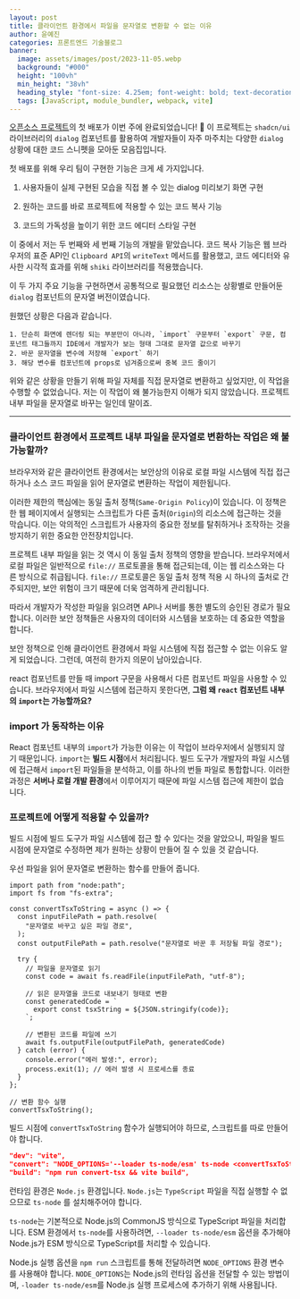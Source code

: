 ```yaml
---
layout: post  
title: 클라이언트 환경에서 파일을 문자열로 변환할 수 없는 이유
author: 윤예진
categories: 프론트엔드 기술블로그
banner:
  image: assets/images/post/2023-11-05.webp
  background: "#000"
  height: "100vh"
  min_height: "38vh"
  heading_style: "font-size: 4.25em; font-weight: bold; text-decoration: underline"
  tags: [JavaScript, module_bundler, webpack, vite]
---
```


[오픈소스 프로젝트](https://shadcn-dialog-snippet.vercel.app/)의 첫 배포가 이번 주에 완료되었습니다! 🎉 이 프로젝트는 `shadcn/ui` 라이브러리의 `dialog` 컴포넌트를 활용하여 개발자들이 자주 마주치는 다양한 `dialog` 상황에 대한 코드 스니펫을 모아둔 모음집입니다.

첫 배포를 위해 우리 팀이 구현한 기능은 크게 세 가지입니다.

 1. 사용자들이 실제 구현된 모습을 직접 볼 수 있는 dialog 미리보기 화면 구현 

2. 원하는 코드를 바로 프로젝트에 적용할 수 있는 코드 복사 기능 

3. 코드의 가독성을 높이기 위한 코드 에디터 스타일 구현 

이 중에서 저는 두 번째와 세 번째 기능의 개발을 맡았습니다. 코드 복사 기능은 웹 브라우저의 표준 API인 `Clipboard API`의 `writeText` 메서드를 활용했고, 코드 에디터와 유사한 시각적 효과를 위해 `shiki` 라이브러리를 적용했습니다. 

이 두 가지 주요 기능을 구현하면서 공통적으로 필요했던 리소스는 상황별로 만들어둔 `dialog` 컴포넌트의 문자열 버전이였습니다. 

원했던 상황은 다음과 같습니다. 

```
1. 단순히 화면에 렌더링 되는 부분만이 아니라, `import` 구문부터 `export` 구문, 컴포넌트 태그들까지 IDE에서 개발자가 보는 형태 그대로 문자열 값으로 바꾸기
2. 바꾼 문자열을 변수에 저장해 `export` 하기 
3. 해당 변수를 컴포넌트에 props로 넘겨줌으로써 중복 코드 줄이기
```

위와 같은 상황을 만들기 위해 파일 자체를 직접 문자열로 변환하고 싶었지만, 이 작업을 수행할 수 없었습니다. 저는 이 작업이 왜 불가능한지 이해가 되지 않았습니다. 프로젝트 내부 파일을 문자열로 바꾸는 일인데 말이죠.

---

### 클라이언트 환경에서 프로젝트 내부 파일을 문자열로 변환하는 작업은 왜 불가능할까?

브라우저와 같은 클라이언트 환경에서는 보안상의 이유로 로컬 파일 시스템에 직접 접근하거나 소스 코드 파일을 읽어 문자열로 변환하는 작업이 제한됩니다. 

이러한 제한의 핵심에는 동일 출처 정책(`Same-Origin Policy`)이 있습니다. 이 정책은 한 웹 페이지에서 실행되는 스크립트가 다른 출처(`Origin`)의 리소스에 접근하는 것을 막습니다. 이는 악의적인 스크립트가 사용자의 중요한 정보를 탈취하거나 조작하는 것을 방지하기 위한 중요한 안전장치입니다. 

프로젝트 내부 파일을 읽는 것 역시 이 동일 출처 정책의 영향을 받습니다. 브라우저에서 로컬 파일은 일반적으로 `file://` 프로토콜을 통해 접근되는데, 이는 웹 리소스와는 다른 방식으로 취급됩니다. `file://` 프로토콜은 동일 출처 정책 적용 시 하나의 출처로 간주되지만, 보안 위험이 크기 때문에 더욱 엄격하게 관리됩니다. 

따라서 개발자가 작성한 파일을 읽으려면 API나 서버를 통한 별도의 승인된 경로가 필요합니다. 이러한 보안 정책들은 사용자의 데이터와 시스템을 보호하는 데 중요한 역할을 합니다. 

보안 정책으로 인해 클라이언트 환경에서 파일 시스템에 직접 접근할 수 없는 이유도 알게 되었습니다. 그런데, 여전히 한가지 의문이 남아있습니다. 

react 컴포넌트를 만들 때 import 구문을 사용해서 다른 컴포넌트 파일을 사용할 수 있습니다. 브라우저에서 파일 시스템에 접근하지 못한다면, **그럼 왜 `react` 컴포넌트 내부의 `import`는 가능할까요?** 

### import 가 동작하는 이유

React 컴포넌트 내부의 `import`가 가능한 이유는 이 작업이 브라우저에서 실행되지 않기 때문입니다. `import`는 **빌드 시점**에서 처리됩니다. 빌드 도구가 개발자의 파일 시스템에 접근해서 `import`된 파일들을 분석하고, 이를 하나의 번들 파일로 통합합니다. 이러한 과정은 **서버나 로컬 개발 환경**에서 이루어지기 때문에 파일 시스템 접근에 제한이 없습니다.

### 프로젝트에 어떻게 적용할 수 있을까?

빌드 시점에 빌드 도구가 파일 시스템에 접근 할 수 있다는 것을 알았으니, 파일을 빌드 시점에 문자열로 수정하면 제가 원하는 상황이 만들어 질 수 있을 것 같습니다. 

우선 파일을 읽어 문자열로 변환하는 함수를 만들어 줍니다.

```tsx
import path from "node:path";
import fs from "fs-extra";

const convertTsxToString = async () => {
  const inputFilePath = path.resolve(
    "문자열로 바꾸고 싶은 파일 경로",
  );
  const outputFilePath = path.resolve("문자열로 바꾼 후 저장될 파일 경로");

  try {
    // 파일을 문자열로 읽기
    const code = await fs.readFile(inputFilePath, "utf-8");

    // 읽은 문자열을 코드로 내보내기 형태로 변환
    const generatedCode = `
      export const tsxString = ${JSON.stringify(code)};
    `;

    // 변환된 코드를 파일에 쓰기
    await fs.outputFile(outputFilePath, generatedCode)
  } catch (error) {
    console.error("에러 발생:", error);
    process.exit(1); // 에러 발생 시 프로세스를 종료
  }
};

// 변환 함수 실행
convertTsxToString();

```

빌드 시점에 `convertTsxToString` 함수가 실행되어야 하므로, 스크립트를 따로 만들어야 합니다. 

```json
"dev": "vite",
"convert": "NODE_OPTIONS='--loader ts-node/esm' ts-node <convertTsxToString파일 경로>",
"build": "npm run convert-tsx && vite build",
```

런타임 환경은 `Node.js` 환경입니다. `Node.js`는 `TypeScript` 파일을 직접 실행할 수 없으므로 `ts-node` 를 설치해주어야 합니다. 

`ts-node`는 기본적으로 Node.js의 CommonJS 방식으로 TypeScript 파일을 처리합니다. ESM 환경에서 `ts-node`를 사용하려면, `--loader ts-node/esm` 옵션을 추가해야 Node.js가 ESM 방식으로 TypeScript를 처리할 수 있습니다.

Node.js 실행 옵션을 `npm run` 스크립트를 통해 전달하려면 `NODE_OPTIONS` 환경 변수를 사용해야 합니다. `NODE_OPTIONS`는 Node.js의 런타임 옵션을 전달할 수 있는 방법이며, `-loader ts-node/esm`를 Node.js 실행 프로세스에 추가하기 위해 사용됩니다.